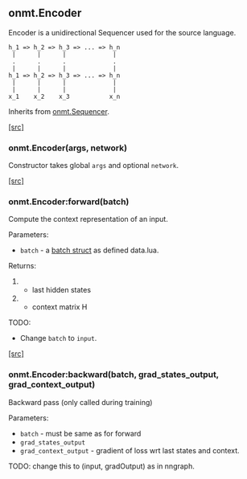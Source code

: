 <a name="onmt.Encoder.dok"></a>


## onmt.Encoder ##

 Encoder is a unidirectional Sequencer used for the source language.

    h_1 => h_2 => h_3 => ... => h_n
     |      |      |             |
     .      .      .             .
     |      |      |             |
    h_1 => h_2 => h_3 => ... => h_n
     |      |      |             |
     |      |      |             |
    x_1    x_2    x_3           x_n


Inherits from [onmt.Sequencer](lib+onmt+sequencer).


<a class="entityLink" href="https://github.com/opennmt/opennmt/blob/71aa250c35a20c1cf83f5f0150c1f900dc11d096/lib/onmt/Encoder.lua#L18">[src]</a>
<a name="onmt.Encoder"></a>


### onmt.Encoder(args, network) ###

 Constructor takes global `args` and optional `network`. 

<a class="entityLink" href="https://github.com/opennmt/opennmt/blob/71aa250c35a20c1cf83f5f0150c1f900dc11d096/lib/onmt/Encoder.lua#L83">[src]</a>
<a name="onmt.Encoder:forward"></a>


### onmt.Encoder:forward(batch) ###

Compute the context representation of an input.

Parameters:

  * `batch` - a [batch struct](lib+data/#opennmtdata) as defined data.lua.

Returns:

  1. - last hidden states
  2. - context matrix H

TODO:

  * Change `batch` to `input`.


<a class="entityLink" href="https://github.com/opennmt/opennmt/blob/71aa250c35a20c1cf83f5f0150c1f900dc11d096/lib/onmt/Encoder.lua#L160">[src]</a>
<a name="onmt.Encoder:backward"></a>


### onmt.Encoder:backward(batch, grad_states_output, grad_context_output) ###

 Backward pass (only called during training)

Parameters:

  * `batch` - must be same as for forward
  * `grad_states_output`
  * `grad_context_output` - gradient of loss
      wrt last states and context.

TODO: change this to (input, gradOutput) as in nngraph.

